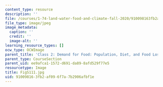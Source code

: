 ```yaml
---
content_type: resource
description: ''
file: /courses/1-74-land-water-food-and-climate-fall-2020/910098163fb2af096f7a7b2906afbf1e_FigS111.jpg
file_type: image/jpeg
image_metadata:
  caption: ''
  credit: ''
  image-alt: ''
learning_resource_types: []
ocw_type: OCWImage
parent_title: 'Class 2: Demand for Food: Population, Diet, and Food Loss'
parent_type: CourseSection
parent_uid: ee9afca1-1572-d691-da89-8afd529f77e5
resourcetype: Image
title: FigS111.jpg
uid: 91009816-3fb2-af09-6f7a-7b2906afbf1e
---
```


